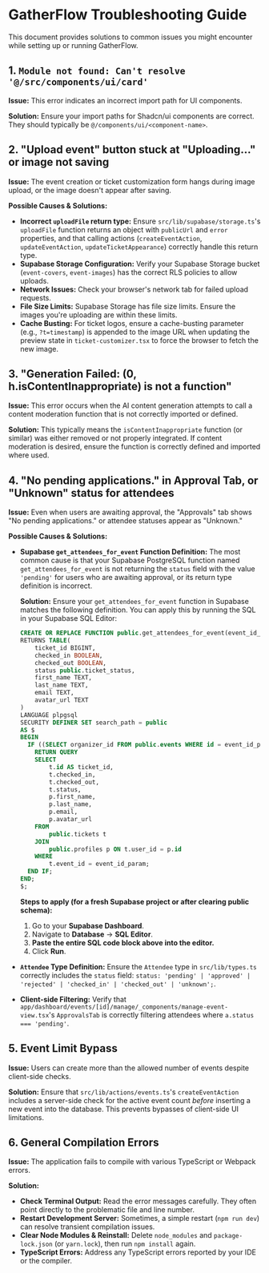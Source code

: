# GatherFlow Troubleshooting Guide

This document provides solutions to common issues you might encounter while setting up or running GatherFlow.

## 1. `Module not found: Can't resolve '@/src/components/ui/card'`

**Issue:** This error indicates an incorrect import path for UI components.

**Solution:** Ensure your import paths for Shadcn/ui components are correct. They should typically be `@/components/ui/<component-name>`.

## 2. "Upload event" button stuck at "Uploading..." or image not saving

**Issue:** The event creation or ticket customization form hangs during image upload, or the image doesn't appear after saving.

**Possible Causes & Solutions:**

*   **Incorrect `uploadFile` return type:** Ensure `src/lib/supabase/storage.ts`'s `uploadFile` function returns an object with `publicUrl` and `error` properties, and that calling actions (`createEventAction`, `updateEventAction`, `updateTicketAppearance`) correctly handle this return type.
*   **Supabase Storage Configuration:** Verify your Supabase Storage bucket (`event-covers`, `event-images`) has the correct RLS policies to allow uploads.
*   **Network Issues:** Check your browser's network tab for failed upload requests.
*   **File Size Limits:** Supabase Storage has file size limits. Ensure the images you're uploading are within these limits.
*   **Cache Busting:** For ticket logos, ensure a cache-busting parameter (e.g., `?t=timestamp`) is appended to the image URL when updating the preview state in `ticket-customizer.tsx` to force the browser to fetch the new image.

## 3. "Generation Failed: (0, h.isContentInappropriate) is not a function"

**Issue:** This error occurs when the AI content generation attempts to call a content moderation function that is not correctly imported or defined.

**Solution:** This typically means the `isContentInappropriate` function (or similar) was either removed or not properly integrated. If content moderation is desired, ensure the function is correctly defined and imported where used.

## 4. "No pending applications." in Approval Tab, or "Unknown" status for attendees

**Issue:** Even when users are awaiting approval, the "Approvals" tab shows "No pending applications." or attendee statuses appear as "Unknown."

**Possible Causes & Solutions:**

*   **Supabase `get_attendees_for_event` Function Definition:** The most common cause is that your Supabase PostgreSQL function named `get_attendees_for_event` is not returning the `status` field with the value `'pending'` for users who are awaiting approval, or its return type definition is incorrect.

    **Solution:** Ensure your `get_attendees_for_event` function in Supabase matches the following definition. You can apply this by running the SQL in your Supabase SQL Editor:

    ```sql
    CREATE OR REPLACE FUNCTION public.get_attendees_for_event(event_id_param INT)
    RETURNS TABLE(
        ticket_id BIGINT,
        checked_in BOOLEAN,
        checked_out BOOLEAN,
        status public.ticket_status,
        first_name TEXT,
        last_name TEXT,
        email TEXT,
        avatar_url TEXT
    )
    LANGUAGE plpgsql
    SECURITY DEFINER SET search_path = public
    AS $
    BEGIN
      IF ((SELECT organizer_id FROM public.events WHERE id = event_id_param) = auth.uid()) THEN
        RETURN QUERY
        SELECT
            t.id AS ticket_id,
            t.checked_in,
            t.checked_out,
            t.status,
            p.first_name,
            p.last_name,
            p.email,
            p.avatar_url
        FROM
            public.tickets t
        JOIN
            public.profiles p ON t.user_id = p.id
        WHERE
            t.event_id = event_id_param;
      END IF;
    END;
    $;
    ```

    **Steps to apply (for a fresh Supabase project or after clearing public schema):**
    1.  Go to your **Supabase Dashboard**.
    2.  Navigate to **Database** -> **SQL Editor**.
    3.  **Paste the entire SQL code block above into the editor.**
    4.  Click **Run**.

*   **`Attendee` Type Definition:** Ensure the `Attendee` type in `src/lib/types.ts` correctly includes the `status` field: `status: 'pending' | 'approved' | 'rejected' | 'checked_in' | 'checked_out' | 'unknown';`.
*   **Client-side Filtering:** Verify that `app/dashboard/events/[id]/manage/_components/manage-event-view.tsx`'s `ApprovalsTab` is correctly filtering attendees where `a.status === 'pending'`.

## 5. Event Limit Bypass

**Issue:** Users can create more than the allowed number of events despite client-side checks.

**Solution:** Ensure that `src/lib/actions/events.ts`'s `createEventAction` includes a server-side check for the active event count *before* inserting a new event into the database. This prevents bypasses of client-side UI limitations.

## 6. General Compilation Errors

**Issue:** The application fails to compile with various TypeScript or Webpack errors.

**Solution:**
*   **Check Terminal Output:** Read the error messages carefully. They often point directly to the problematic file and line number.
*   **Restart Development Server:** Sometimes, a simple restart (`npm run dev`) can resolve transient compilation issues.
*   **Clear Node Modules & Reinstall:** Delete `node_modules` and `package-lock.json` (or `yarn.lock`), then run `npm install` again.
*   **TypeScript Errors:** Address any TypeScript errors reported by your IDE or the compiler.
